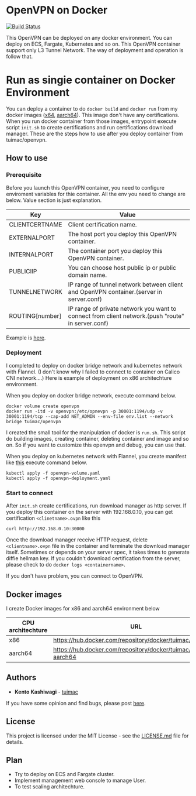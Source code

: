 # OpenVPN on Docker
[dockerhub-x64]: <https://hub.docker.com/r/tuimac/openvpn>
[dockerhub-aarch64]: <https://hub.docker.com/r/tuimac/openvpn-aarch64>
[env.list]: <https://github.com/tuimac/openvpn/blob/master/images/env.list>
[manifests]: <https://github.com/tuimac/openvpn/tree/master/kubernetes>
[![Build Status](https://travis-ci.com/tuimac/openvpn.svg?branch=master)](https://travis-ci.com/tuimac/openvpn)

This OpenVPN can be deployed on any docker environment. 
You can deploy on ECS, Fargate, Kubernetes and so on.
This OpenVPN container support only L3 Tunnel Network.
The way of deployment and operation is follow that.

# Run as singie container on Docker Environment
You can deploy a container to do `docker build` and `docker run` from my docker images ([x64][dockerhub-x64], [aarch64][dockerhub-aarch64]).
This image don't have any certifications. 
When you run docker container from those images, 
entrypoint execute script `init.sh` to create certifications and run certifications download manager.
These are the steps how to use after you deploy container from tuimac/openvpn.

## How to use

### Prerequisite
Before you launch this OpenVPN container, you need to configure enviroment variables for thie container.
All the env you need to change are below. Value section is just explanation.

| Key | Value |
| ----- | ----- |
| CLIENTCERTNAME | Client certification name. |
| EXTERNALPORT | The host port you deploy this OpenVPN container. |
| INTERNALPORT | The container port you deploy this OpenVPN container. |
| PUBLICIIP | You can choose host public ip or public domain name. |
| TUNNELNETWORK | IP range of tunnel network between client and OpenVPN container.(server in server.conf) |
| ROUTING[number] | IP range of private network you want to connect from client network.(push "route" in server.conf) |

Example is [here][env.list].

### Deployment
I completed to deploy on docker bridge network and kubernetes network with Flannel.
(I don't know why I failed to connect to container on Calico CNI network....)
Here is example of deployment on x86 architechture environment. 

When you deploy on docker bridge network, execute command below.
```
docker volume create openvpn
docker run -itd -v openvpn:/etc/opnevpn -p 30001:1194/udp -v 30001:1194/tcp --cap-add NET_ADMIN --env-file env.list --network bridge tuimac/openvpn
```
I created the small tool for the manipulation of docker is `run.sh`. 
This script do building images, creating container, deleting container and image and so on.
So if you want to customize this openvpn and debug, you can use that.

When you deploy on kubernetes network with Flannel, you create manifest like [this][manifests] execute command below.
```
kubectl apply -f openvpn-volume.yaml
kubectl apply -f openvpn-deployment.yaml
```

### Start to connect
After `init.sh` create certifications, run download manager as http server. 
If you deploy this container on the server with 192.168.0.10, 
you can get certification `<clinetname>.ovpn` like this
```
curl http://192.168.0.10:30000
```
Once the download manager receive HTTP request, 
delete `<clientname>.ovpn` file in the container and terminate the download manager itself.
Sometimes or depends on your server spec, it takes times to generate diffie hellman key.
If you couldn't download certification from the server, please check to do `docker logs <containername>`. 

If you don't have problem, you can connect to OpenVPN.

## Docker images
I create Docker images for x86 and aarch64 environment below

| CPU architechture | URL |
| ----- | ----- |
| x86 | https://hub.docker.com/repository/docker/tuimac/openvpn |
| aarch64 | https://hub.docker.com/repository/docker/tuimac/openvpn-aarch64 |

## Authors

* **Kento Kashiwagi** - [tuimac](https://github.com/tuimac)

If you have some opinion and find bugs, please post [here](https://github.com/tuimac/tagdns/issues).

## License

This project is licensed under the MIT License - see the [LICENSE.md](LICENSE.md) file for details.

## Plan

- Try to deploy on ECS and Fargate cluster.
- Implement management web console to manage User.
- To test scaling architechture.
